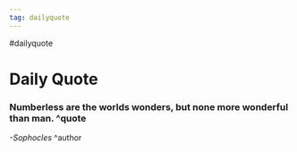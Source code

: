 ```yaml
---
tag: dailyquote
---
```


#dailyquote

# Daily Quote

### Numberless are the worlds wonders, but none more wonderful than man. ^quote
*-Sophocles* ^author
